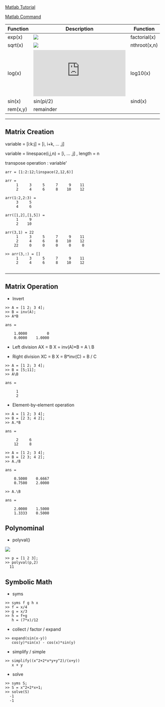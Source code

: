 

[Matlab Tutorial](https://www.tutorialspoint.com/matlab/index.htm)

[Matlab Command](https://www.tutorialspoint.com/matlab/matlab_commands.htm)


| Function  | Description | Function  | Description |
|---|-----|---|-----|
| exp(x) | ![](https://latex.codecogs.com/gif.latex?e^x) | factorial(x) | x! |
| sqrt(x) | ![](https://latex.codecogs.com/gif.latex?\sqrt{x}) | nthroot(x,n) | ![](https://latex.codecogs.com/gif.latex?\sqrt[n]{x}) |
| log(x) | ![](https://latex.codecogs.com/gif.latex?lnx) | log10(x) | ![](https://latex.codecogs.com/gif.latex?log_{10}{x}) |
| sin(x) | sin(pi/2) | sind(x) | sind(90) |
| rem(x,y) | remainder | | | 

<hr>

## Matrix Creation

 
variable = [i:k:j]  = [i, i+k, ... ,j]


variable = linespace(i,j,n) = [i, ... ,j] , length = n



transpose operation : variable' 


```
arr = [1:2:12;linspace(2,12,6)]

arr = 
     1     3     5     7     9    11
     2     4     6     8    10    12 

arr(1:2,2:3) = 
     3     5
     4     6
     
arr([1,2],[1,5]) = 
     1     9
     2    10   
     
arr(3,1) = 22
     1     3     5     7     9    11
     2     4     6     8    10    12
    22     0     0     0     0     0
    
>> arr(3,:) = []
     1     3     5     7     9    11
     2     4     6     8    10    12
    
```

<hr>

## Matrix Operation

* Invert 
 
```
>> A = [1 2; 3 4];
>> B = inv(A);
>> A*B

ans =

    1.0000         0
    0.0000    1.0000
```

* Left division
AX = B
X = inv(A)*B = A \ B

* Right division
XC = B
X = B*inv(C) = B / C

```
>> A = [1 2; 3 4];
>> B = [5;11];
>> A\B

ans =

     1
     2
```

* Element-by-element operation

```
>> A = [1 2; 3 4];
>> B = [2 3; 4 2];
>> A.*B

ans =

     2     6
    12     8
```     
    
```
>> A = [1 2; 3 4];
>> B = [2 3; 4 2];
>> A./B

ans =

    0.5000    0.6667
    0.7500    2.0000

>> A.\B

ans =

    2.0000    1.5000
    1.3333    0.5000
``` 

## Polynominal
* polyval()

![](https://latex.codecogs.com/gif.latex?x^2+2x+3) 
``` 
>> p = [1 2 3];
>> polyval(p,2)
  11
``` 


## Symbolic Math
* syms
``` 
>> syms f g h x
>> f = x/4
>> g = x/3
>> h = f+g
   h = (7*x)/12   
```
   
* collect / factor / expand
```
>> expand(sin(x-y))
   cos(y)*sin(x) - cos(x)*sin(y)
```

* simplify / simple
```
>> simplify((x^2+2*x*y+y^2)/(x+y)) 
   x + y
```

* solve
```
>> syms S;
>> S = x^2+2*x+1;
>> solve(S)
  -1
  -1
```
